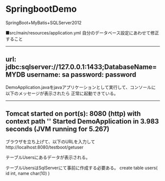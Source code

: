 # SpringbootDemo

SpringBoot+MyBatis+SQLServer2012


■src/main/resources/application.yml
自分のデータベース設定にあわせて修正すること

-----------------------------------
 url: jdbc:sqlserver://127.0.0.1:1433;DatabaseName=MYDB
 username: sa
 password: password
-----------------------------------

DemoApplication.javaをjavaアプリケーションとして実行して、コンソールに以下のメッセージが表示されたら
正常に起動できている。

-----------------------------------
Tomcat started on port(s): 8080 (http) with context path ''
Started DemoApplication in 3.983 seconds (JVM running for 5.267)
-----------------------------------

ブラウザを立ち上げて、以下のURLを入力して
http://localhost:8080/testboot/getuser

テーブルUsersにあるデータが表示される。

テーブルUsersはSqlServerにて事前に作成する必要ある。
create table users(
id int,
name char(10)
)
